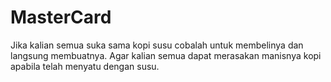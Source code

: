 # MasterCard
Jika kalian semua suka sama kopi susu cobalah untuk membelinya dan langsung membuatnya. Agar kalian semua dapat merasakan manisnya kopi apabila telah menyatu dengan susu. 
